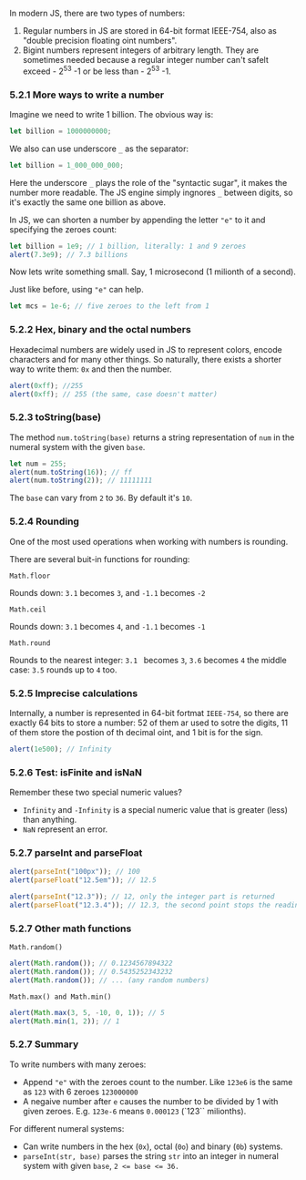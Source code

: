 In modern JS, there are two types of numbers:

1. Regular numbers in JS are stored in 64-bit format IEEE-754, also as "double precision floating oint numbers".
2. Bigint numbers represent integers of arbitrary length. They are sometimes needed because a regular integer number can't safelt exceed - 2<sup>53</sup> -1 or be less than - 2<sup>53</sup> -1.

### 5.2.1 More ways to write a number

Imagine we need to write 1 billion. The obvious way is:

```js
let billion = 1000000000;
```

We also can use underscore `_` as the separator:

```js
let billion = 1_000_000_000;
```

Here the underscore `_` plays the role of the "syntactic sugar", it makes the number more readable. The JS engine simply ingnores `_` between digits, so it's exactly the same one billion as above.

In JS, we can shorten a number by appending the letter `"e"` to it and specifying the zeroes count:

```js
let billion = 1e9; // 1 billion, literally: 1 and 9 zeroes
alert(7.3e9); // 7.3 billions
```

Now lets write something small. Say, 1 microsecond (1 milionth of a second).

Just like before, using `"e"` can help.

```js
let mcs = 1e-6; // five zeroes to the left from 1
```

### 5.2.2 Hex, binary and the octal numbers

Hexadecimal numbers are widely used in JS to represent colors, encode characters and for many other things. So naturally, there exists a shorter way to write them:
`0x` and then the number.

```js
alert(0xff); //255
alert(0xff); // 255 (the same, case doesn't matter)
```

### 5.2.3 toString(base)

The method `num.toString(base)` returns a string representation of `num` in the numeral system with the given `base`.

```js
let num = 255;
alert(num.toString(16)); // ff
alert(num.toString(2)); // 11111111
```

The `base` can vary from `2` to `36`. By default it's `10`.

### 5.2.4 Rounding

One of the most used operations when working with numbers is rounding.

There are several buit-in functions for rounding:

`Math.floor`

Rounds down: `3.1` becomes `3`, and `-1.1` becomes `-2`

`Math.ceil`

Rounds down: `3.1` becomes `4`, and `-1.1` becomes `-1`

`Math.round`

Rounds to the nearest integer: `3.1 ` becomes `3`, `3.6` becomes `4` the middle case: `3.5` rounds up to `4` too.

### 5.2.5 Imprecise calculations

Internally, a number is represented in 64-bit fortmat `IEEE-754`, so there are exactly 64 bits to store a number:
52 of them ar used to sotre the digits, 11 of them store the postion of th decimal oint, and 1 bit is for the sign.

```js
alert(1e500); // Infinity
```

### 5.2.6 Test: isFinite and isNaN

Remember these two special numeric values?

- `Infinity` and `-Infinity` is a special numeric value that is greater (less) than anything.
- `NaN` represent an error.

### 5.2.7 parseInt and parseFloat

```js
alert(parseInt("100px")); // 100
alert(parseFloat("12.5em")); // 12.5

alert(parseInt("12.3")); // 12, only the integer part is returned
alert(parseFloat("12.3.4")); // 12.3, the second point stops the reading
```

### 5.2.7 Other math functions

`Math.random()`

```js
alert(Math.random()); // 0.1234567894322
alert(Math.random()); // 0.5435252343232
alert(Math.random()); // ... (any random numbers)
```

`Math.max() and Math.min()`

```js
alert(Math.max(3, 5, -10, 0, 1)); // 5
alert(Math.min(1, 2)); // 1
```

### 5.2.7 Summary

To write numbers with many zeroes:

- Append `"e"` with the zeroes count to the number. Like `123e6` is the same as `123` with 6 zeroes `123000000`
- A negaive number after `e` causes the number to be divided by 1 with given zeroes.
  E.g. `123e-6` means `0.000123` (`123`` milionths).

For different numeral systems:

- Can write numbers in the hex (`0x`), octal (`0o`) and binary (`0b`) systems.
- `parseInt(str, base)` parses the string `str` into an integer in numeral system with given `base`, `2 <= base <= 36.`
